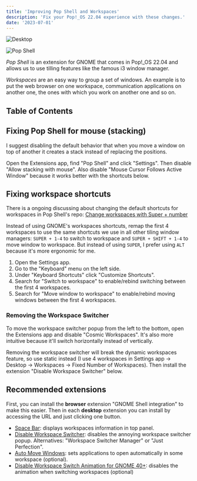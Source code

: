 ```yaml
---
title: 'Improving Pop Shell and Workspaces'
description: 'Fix your Pop!_OS 22.04 experience with these changes.'
date: '2023-07-01'
---
```


![Desktop](/images/improving-pop-shell-workspaces/desktop.jpg)

![Pop Shell](/images/improving-pop-shell-workspaces/pop-shell.jpg)

<dfn>Pop Shell</dfn> is an extension for GNOME that comes in Pop!_OS 22.04 and allows us to use tilling features like the famous i3 window manager.

<dfn>Workspaces</dfn> are an easy way to group a set of windows. An example is to put the web browser on one workspace, communication applications on another one, the ones with which you work on another one and so on.

## Table of Contents

## Fixing Pop Shell for mouse (stacking)

I suggest disabling the default behavior that when you move a window on top of another it creates a stack instead of replacing the positions.

Open the Extensions app, find "Pop Shell" and click "Settings". Then disable "Allow stacking with mouse". Also disable "Mouse Cursor Follows Active Window" because it works better with the shortcuts below.

## Fixing workspace shortcuts

There is a ongoing discussing about changing the default shortcuts for workspaces in Pop Shell's repo: [Change workspaces with Super + number](https://github.com/pop-os/shell/issues/142)

Instead of using GNOME's workspaces shortcuts, remap the first 4 workspaces to use the same shortcuts we use in all other tiling window managers: `SUPER + 1-4` to switch to workspace and `SUPER + SHIFT + 1-4` to move window to workspace. But instead of using `SUPER`, I prefer using `ALT` because it's more ergonomic for me.

1. Open the Settings app.
2. Go to the "Keyboard" menu on the left side.
3. Under "Keyboard Shortcuts" click "Customize Shortcuts".
4. Search for "Switch to workspace" to enable/rebind switching between the first 4 workspaces.
5. Search for "Move window to workspace" to enable/rebind moving windows between the first 4 workspaces.

### Removing the Workspace Switcher

To move the workspace switcher popup from the left to the bottom, open the Extensions app and disable "Cosmic Workspaces". It's also more intuitive because it'll switch horizontally instead of vertically.

Removing the workspace switcher will break the dynamic workspaces feature, so use static instead (I use 4 workspaces in Settings app -> Desktop -> Workspaces -> Fixed Number of Workspaces). Then install the extension "Disable Workspace Switcher" below.

## Recommended extensions

First, you can install the **browser** extension "GNOME Shell integration" to make this easier. Then in each **desktop** extension you can install by accessing the URL and just clicking one button.

- [Space Bar](https://extensions.gnome.org/extension/5090/space-bar/): displays workspaces information in top panel.
- [Disable Workspace Switcher](https://extensions.gnome.org/extension/4980/disable-workspace-switcher/): disables the annoying workspace switcher popup. Alternatives: "Workspace Switcher Manager" or "Just Perfection".
- [Auto Move Windows](https://extensions.gnome.org/extension/16/auto-move-windows/): sets applications to open automatically in some workspace (optional).
- [Disable Workspace Switch Animation for GNOME 40+](https://extensions.gnome.org/extension/4290/disable-workspace-switch-animation-for-gnome-40/): disables the animation when switching workspaces (optional)
